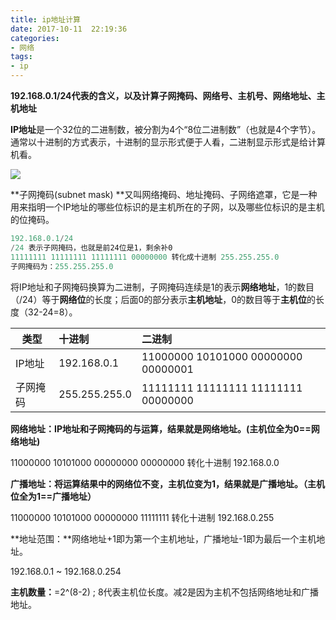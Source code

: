 ```yaml
---
title: ip地址计算
date: 2017-10-11  22:19:36
categories:
- 网络
tags:
- ip
---
```


<!-- more -->

**192.168.0.1/24代表的含义，以及计算子网掩码、网络号、主机号、网络地址、主机地址**

**IP地址**是一个32位的二进制数，被分割为4个“8位二进制数”（也就是4个字节）。通常以十进制的方式表示，十进制的显示形式便于人看，二进制显示形式是给计算机看。

![](http://ooz08pfj3.bkt.clouddn.com/ipaddr.jpg)

**子网掩码(subnet mask) **又叫网络掩码、地址掩码、子网络遮罩，它是一种用来指明一个IP地址的哪些位标识的是主机所在的子网，以及哪些位标识的是主机的位掩码。

```powershell
192.168.0.1/24
/24 表示子网掩码，也就是前24位是1，剩余补0
11111111 11111111 11111111 00000000 转化成十进制 255.255.255.0
子网掩码为：255.255.255.0
```

将IP地址和子网掩码换算为二进制，子网掩码连续是1的表示**网络地址**，1的数目（/24）等于**网络位**的长度；后面0的部分表示**主机地址**，0的数目等于**主机位**的长度（32-24=8）。

| 类型   | 十进制           | 二进制                                      |
| ---- | :------------ | :--------------------------------------- |
| IP地址 | 192.168.0.1   | 11000000   10101000   00000000   00000001 |
| 子网掩码 | 255.255.255.0 | 11111111   11111111   11111111   00000000 |

**网络地址：**IP地址和子网掩码的与运算，结果就是网络地址。**(主机位全为0==网络地址)**

11000000 10101000 00000000 00000000 转化十进制 192.168.0.0

**广播地址：**将运算结果中的网络位不变，主机位变为1，结果就是广播地址。**（主机位全为1==广播地址）**

11000000 10101000 00000000 11111111 转化十进制 192.168.0.255

**地址范围：**网络地址+1即为第一个主机地址，广播地址-1即为最后一个主机地址。

192.168.0.1 ~ 192.168.0.254

**主机数量：**=2^(8-2) ; 8代表主机位长度。减2是因为主机不包括网络地址和广播地址。